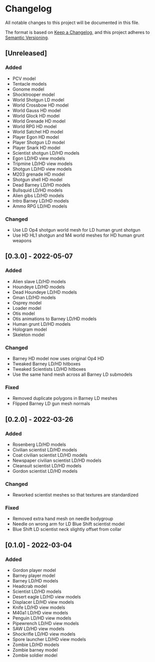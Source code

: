 # Changelog

All notable changes to this project will be documented in this file.

The format is based on [Keep a Changelog](https://keepachangelog.com/en/1.0.0/),
and this project adheres to [Semantic Versioning](https://semver.org/spec/v2.0.0.html).

## [Unreleased]

### Added

- PCV model
- Tentacle models
- Gonome model
- Shocktrooper model
- World Shotgun LD model
- World Crossbow HD model
- World Gauss HD model
- World Glock HD model
- World Grenade HD model
- World RPG HD model
- World Satchel HD model
- Player Egon HD model
- Player Shotgun LD model
- Player Snark HD model
- Scientist shotgun LD/HD models
- Egon LD/HD view models
- Tripmine LD/HD view models
- Shotgun LD/HD view models
- M203 grenade HD model
- Shotgun shell HD model
- Dead Barney LD/HD models
- Bullsquid LD/HD models
- Alien gibs LD/HD models
- Intro Barney LD/HD models
- Ammo RPG LD/HD models

### Changed

- Use LD Op4 shotgun world mesh for LD human grunt shotgun
- Use HD HL1 shotgun and M4 world meshes for HD human grunt weapons

## [0.3.0] - 2022-05-07

### Added

- Alien slave LD/HD models
- Houndeye LD/HD models
- Dead Houndeye LD/HD models
- Gman LD/HD models
- Osprey model
- Loader model
- Otis model
- Otis animations to Barney LD/HD models
- Human grunt LD/HD models
- Hologram model
- Skeleton model

### Changed

- Barney HD model now uses original Op4 HD
- Tweaked Barney LD/HD hitboxes
- Tweaked Scientists LD/HD hitboxes
- Use the same hand mesh across all Barney LD submodels

### Fixed

- Removed duplicate polygons in Barney LD meshes
- Flipped Barney LD gun mesh normals

## [0.2.0] - 2022-03-26

### Added

- Rosenberg LD/HD models
- Civilian scientist LD/HD models
- Coat civilian scientist LD/HD models
- Newspaper civilian scientist LD/HD models
- Cleansuit scientist LD/HD models
- Gordon scientist LD/HD models

### Changed

- Reworked scientist meshes so that textures are standardized

### Fixed

- Removed extra hand mesh on needle bodygroup 
- Needle on wrong arm for LD Blue Shift scientist model
- Blue Shift LD scientist neck slightly offset from collar

## [0.1.0] - 2022-03-04

### Added

- Gordon player model
- Barney player model
- Barney LD/HD models
- Headcrab model
- Scientist LD/HD models
- Desert eagle LD/HD view models
- Displacer LD/HD view models
- Knife LD/HD view models
- M40a1 LD/HD view models
- Penguin LD/HD view models
- Pipewrench LD/HD view models
- SAW LD/HD view models
- Shockrifle LD/HD view models
- Spore launcher LD/HD view models
- Zombie LD/HD models
- Zombie barney model
- Zombie soldier model

